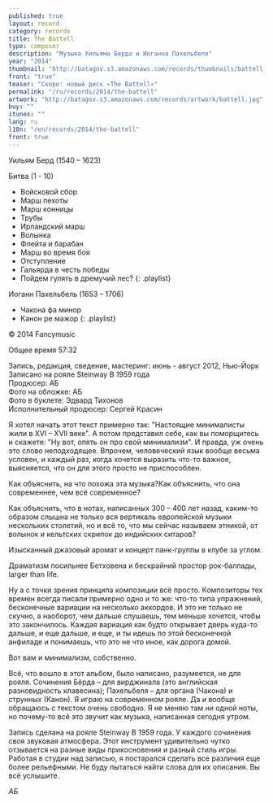 ```yaml
---
published: true
layout: record
category: records
title: The Battell
type: composer
description: "Музыка Уильяма Берда и Иоганна Пахельбеля"
year: "2014"
thumbnail: "http://batagov.s3.amazonaws.com/records/thumbnails/battell_thumb.jpg"
front: "true"
teaser: "Скоро: новый диск «The Battell»"
permalink: "/ru/records/2014/the-battell"
artwork: "http://batagov.s3.amazonaws.com/records/artwork/battell.jpg"
buy: ""
itunes: ""
lang: ru
l10n: "/en/records/2014/the-battell"
front: true
---
```


Уильям Берд (1540 – 1623) 

Битва (1 - 10)   

- Войсковой сбор
- Марш пехоты
- Марш конницы
- Трубы
- Ирландский марш
- Волынка
- Флейта и барабан
- Марш во время боя
- Отступление
- Гальярда в честь победы
- Пойдем гулять в дремучий лес? 
{: .playlist}

Иоганн Пахельбель (1653 – 1706)   

- Чакона фа минор
- Канон ре мажор
{: .playlist}

© 2014 Fancymusic

Общее время 57:32  

Запись, редакция, сведение, мастеринг: июнь - август 2012, Нью-Йорк  
Записано на рояле Steinway B 1959 года  
Продюсер: АБ  
Фото на обложке: АБ  
Фото в буклете: Эдвард Тихонов  
Исполнительный продюсер: Сергей Красин  

Я хотел начать этот текст примерно так: "Настоящие минималисты жили в XVI – XVII веке". А потом представил себе, как вы поморщитесь и скажете: "Ну вот, опять он про свой минимализм". И правда, уж очень это слово неподходящее. Впрочем, человеческий язык вообще весьма условен, и каждый раз, когда хочется выразить что-то важное, выясняется, что он для этого просто не приспособлен.  

Как объяснить, на что похожа эта музыка?Как объяснить, что она современнее, чем всё современное?  

Как объяснить, что в нотах, написанных 300 – 400 лет назад, каким-то образом слышна не только вся вертикаль европейской музыки нескольких столетий, но и всё то, что мы сейчас называем этникой, от волынок и кельтских скрипок до индийских ситаров?  

Изысканный джазовый аромат и концерт панк-группы в клубе за углом.  

Драматизм посильнее Бетховена и бескрайний простор рок-баллады, larger than life.  

Ну а с точки зрения принципа композиции всё просто. Композиторы тех времен всегда писали примерно одно и то же: что-то типа упражнений, бесконечные вариации на несколько аккордов. И это не только не скучно, а наоборот, чем дальше слушаешь, тем меньше хочется, чтобы это закончилось. Каждая вариация как будто открывает дверь куда-то дальше, и еще дальше, и еще, и ты идешь по этой бесконечной анфиладе и понимаешь, что это не что иное, как дорога домой.  

Вот вам и минимализм, собственно.  

Всё, что вошло в этот альбом, было написано, разумеется, не для рояля. Сочинения Бёрда – для вирджинала (это английская разновидность клавесина); Пахельбеля – для органа (Чакона) и струнных (Канон). Я играю на современном рояле. Да и вообще обращаюсь с текстом очень свободно. Я не меняю там ни одной ноты, но почему-то всё это звучит как музыка, написанная сегодня утром.  

Запись сделана на рояле Steinway B 1959 года. У каждого сочинения своя звуковая атмосфера. Этот инструмент удивительно чутко отзывается на разные виды прикосновения и разный стиль игры. Работая в студии над записью, я постарался сделать все различия еще более рельефными. Не буду пытаться найти слова для их описания. Вы всё услышите.  

_АБ_